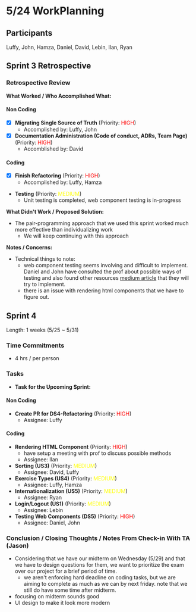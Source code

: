 # 5/24 WorkPlanning

## Participants
Luffy, John, Hamza, Daniel, David, Lebin, Ilan, Ryan

## Sprint 3 Retrospective

### Retrospective Review

**What Worked / Who Accomplished What:**

#### Non Coding

- [x] **Migrating Single Source of Truth** (Priority: <span style="color:red">HIGH</span>)
  - Accomplished by: Luffy, John
- [x] **Documentation Administration (Code of conduct, ADRs, Team Page)** (Priority: <span style="color:red">HIGH</span>)
  - Accomblished by: David

#### Coding

- [x] **Finish Refactoring** (Priority: <span style="color:red">HIGH</span>)
  - Accomplished by: Luffy, Hamza

- **Testing** (Priority: <span style="color:yellow">MEDIUM</span>)
  - Unit testing is completed, web component testing is in-progress

**What Didn't Work / Proposed Solution:**

- The pair-programming approach that we used this sprint worked much more effective than individualizing work
  - We will keep continuing with this approach

**Notes / Concerns:**

- Technical things to note:
  - web component testing seems involving and difficult to implement. Daniel and John have consulted the prof about possible ways of testing and also found other resources [medium article](https://medium.com/@pietmichal/how-to-test-a-web-component-b5d64d5e8bb0) that they will try to implement.
  - there is an issue with rendering html components that we have to figure out.

## Sprint 4

Length: 1 weeks (5/25 ~ 5/31)

### Time Commitments

- 4 hrs / per person

### Tasks

- **Task for the Upcoming Sprint:**

#### Non Coding
 
  - **Create PR for DS4-Refactoring** (Priority: <span style="color:red">HIGH</span>)
    - Assignee: Luffy

#### Coding
  - **Rendering HTML Component** (Priority: <span style="color:red">HIGH</span>)
    - have setup a meeting with prof to discuss possible methods
    - Assignee: Ilan
  - **Sorting (US3)** (Priority: <span style="color:yellow">MEDIUM</span>)
    - Assignee: David, Luffy 
  - **Exercise Types (US4)** (Priority: <span style="color:yellow">MEDIUM</span>)
    - Assignee: Luffy, Hamza
  - **Internationalization (US5)** (Priority: <span style="color:yellow">MEDIUM</span>)
    - Assignee: Ryan
  - **Login/Logout (US1)** (Priority: <span style="color:yellow">MEDIUM</span>)
    - Assignee: Lebin
  - **Testing Web Components (DS5)** (Priority: <span style="color:red">HIGH</span>)
    - Assignee: Daniel, John

### Conclusion / Closing Thoughts / Notes From Check-in With TA (Jason)

- Considering that we have our midterm on Wednesday (5/29) and that we have to design questions for them, we want to prioritize the exam over our project for a brief period of time.
  - we aren't enforcing hard deadline on coding tasks, but we are aiming to complete as much as we can by next friday. note that we still do have some time after midterm. 
- focusing on midterm sounds good
- UI design to make it look more modern

